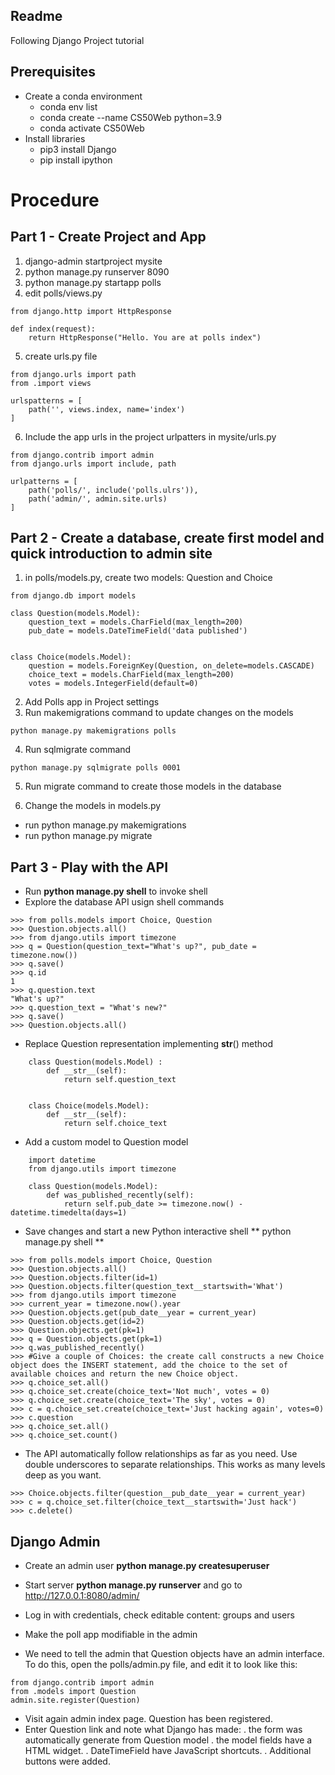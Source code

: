 ## Readme
Following Django Project tutorial
## Prerequisites
* Create a conda environment
    * conda env list
    * conda create --name CS50Web python=3.9
    * conda activate CS50Web
* Install libraries
    * pip3 install Django
    * pip install ipython

# Procedure
## Part 1 - Create Project and App
1. django-admin startproject mysite
2. python manage.py runserver 8090
3. python manage.py startapp polls
4. edit polls/views.py
```
from django.http import HttpResponse

def index(request):
    return HttpResponse("Hello. You are at polls index")
```
5. create urls.py file
```
from django.urls import path
from .import views

urlspatterns = [
    path('', views.index, name='index')
]
```
6. Include the app urls in the project urlpatters in mysite/urls.py
```
from django.contrib import admin
from django.urls import include, path

urlpatterns = [
    path('polls/', include('polls.ulrs')),
    path('admin/', admin.site.urls)
]
```

## Part 2 - Create a database, create first model and quick introduction to admin site

1. in polls/models.py, create two models: Question and Choice

```
from django.db import models

class Question(models.Model):
    question_text = models.CharField(max_length=200)
    pub_date = models.DateTimeField('data published')


class Choice(models.Model):
    question = models.ForeignKey(Question, on_delete=models.CASCADE)
    choice_text = models.CharField(max_length=200)
    votes = models.IntegerField(default=0)

```

2. Add Polls app in Project settings
3. Run makemigrations command to update changes on the models
```
python manage.py makemigrations polls
```
4. Run sqlmigrate command
```
python manage.py sqlmigrate polls 0001
```

5. Run migrate command to create those models in the database


6. Change the models in models.py
- run python manage.py makemigrations
- run python manage.py migrate

## Part 3 - Play with the API

- Run **python manage.py shell** to invoke shell
- Explore the database API usign shell commands
```
>>> from polls.models import Choice, Question
>>> Question.objects.all()
>>> from django.utils import timezone
>>> q = Question(question_text="What's up?", pub_date = timezone.now())
>>> q.save()
>>> q.id
1
>>> q.question.text
"What's up?"
>>> q.question_text = "What's new?"
>>> q.save()
>>> Question.objects.all()
```

- Replace Question representation implementing __str__() method
```
    class Question(models.Model) :
        def __str__(self):
            return self.question_text


    class Choice(models.Model):
        def __str__(self):
            return self.choice_text
```

- Add a custom model to Question model
```
    import datetime
    from django.utils import timezone

    class Question(models.Model):
        def was_published_recently(self):
            return self.pub_date >= timezone.now() - datetime.timedelta(days=1)
```
- Save changes and start a new Python interactive shell ** python manage.py shell **

```
>>> from polls.models import Choice, Question
>>> Question.objects.all()
>>> Question.objects.filter(id=1)
>>> Question.objects.filter(question_text__startswith='What')
>>> from django.utils import timezone
>>> current_year = timezone.now().year
>>> Question.objects.get(pub_date__year = current_year)
>>> Question.objects.get(id=2)
>>> Question.objects.get(pk=1)
>>> q = Question.objects.get(pk=1)
>>> q.was_published_recently()
>>> #Give a couple of Choices: the create call constructs a new Choice object does the INSERT statement, add the choice to the set of available choices and return the new Choice object.
>>> q.choice_set.all()
>>> q.choice_set.create(choice_text='Not much', votes = 0)
>>> q.choice_set.create(choice_text='The sky', votes = 0)
>>> c = q.choice_set.create(choice_text='Just hacking again', votes=0)
>>> c.question
>>> q.choice_set.all()
>>> q.choice_set.count()
```
- The API automatically follow relationships as far as you need. Use double underscores to separate relationships. This works as many levels deep as you want.

```
>>> Choice.objects.filter(question__pub_date__year = current_year)
>>> c = q.choice_set.filter(choice_text__startswith='Just hack')
>>> c.delete()
```

## Django Admin

- Create an admin user
**python manage.py createsuperuser**

- Start server **python manage.py runserver** and go to http://127.0.0.1:8080/admin/

- Log in with credentials, check editable content: groups and users

- Make the poll app modifiable in the admin

- We need to tell the admin that Question objects have an admin interface. To do this, open the polls/admin.py file, and edit it to look like this:

```
from django.contrib import admin
from .models import Question
admin.site.register(Question)
```
- Visit again admin index page. Question has been registered.
- Enter Question link and note what Django has made:
 . the form was automatically generate from Question model
 . the model fields have a HTML widget.
 . DateTimeField have JavaScript shortcuts.
 . Additional buttons were added.